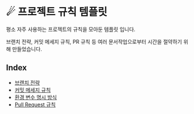 # ☄ 프로젝트 규칙 템플릿

평소 자주 사용하는 프로젝트의 규칙을 모아둔 템플릿 입니다.

브랜치 전략, 커밋 메세지 규칙, PR 규칙 등 여러 문서작업으로부터 시간을 절약하기 위해 만들었습니다.

## Index
* [브랜치 전략](https://github.com/hanbin8269/project-rule-template/blob/master/branch-strategy.md)
* [커밋 메세지 규칙](https://github.com/hanbin8269/project-rule-template/blob/master/commit-message-rule.md)
* [환경 변수 명시 방식](https://github.com/hanbin8269/project-rule-template/blob/master/environment-variable-spec.md)
* [Pull Request 규칙](https://github.com/hanbin8269/project-rule-template/blob/master/pull-request-rule.md)